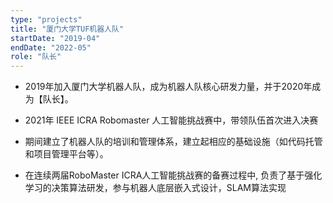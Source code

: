 ```yaml
---
type: "projects"
title: "厦门大学TUF机器人队"
startDate: "2019-04"
endDate: "2022-05"
role: "队长"
---
```


 - 2019年加入厦门大学机器人队，成为机器人队核心研发力量，并于2020年成为【队长】。

 - 2021年 IEEE ICRA Robomaster 人工智能挑战赛中，带领队伍首次进入决赛

 - 期间建立了机器人队的培训和管理体系，建立起相应的基础设施（如代码托管和项目管理平台等）。

 - 在连续两届RoboMaster ICRA人工智能挑战赛的备赛过程中, 负责了基于强化学习的决策算法研发，参与机器人底层嵌入式设计，SLAM算法实现
